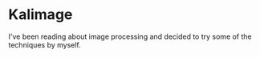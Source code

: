 # Kalimage

I've been reading about image processing and decided to try some of the techniques by myself.
